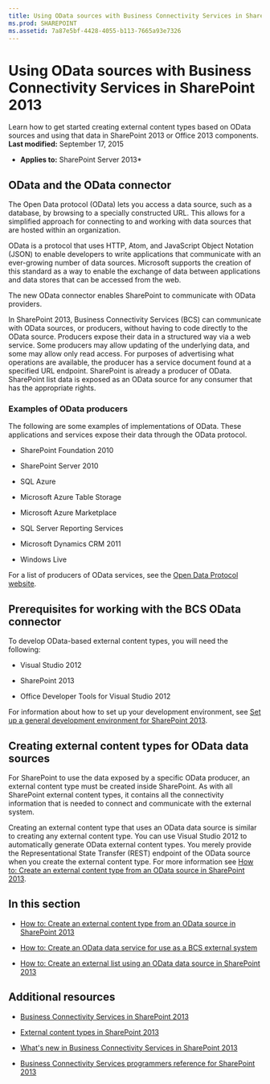 ```yaml
---
title: Using OData sources with Business Connectivity Services in SharePoint 2013
ms.prod: SHAREPOINT
ms.assetid: 7a87e5bf-4428-4055-b113-7665a93e7326
---
```



# Using OData sources with Business Connectivity Services in SharePoint 2013
Learn how to get started creating external content types based on OData sources and using that data in SharePoint 2013 or Office 2013 components.
 **Last modified:** September 17, 2015
  
    
    

 * **Applies to:** SharePoint Server 2013* 
## OData and the OData connector
<a name="SP15getstartedOdata_whatisodata"> </a>

The Open Data protocol (OData) lets you access a data source, such as a database, by browsing to a specially constructed URL. This allows for a simplified approach for connecting to and working with data sources that are hosted within an organization. 
  
    
    
OData is a protocol that uses HTTP, Atom, and JavaScript Object Notation (JSON) to enable developers to write applications that communicate with an ever-growing number of data sources. Microsoft supports the creation of this standard as a way to enable the exchange of data between applications and data stores that can be accessed from the web.
  
    
    
The new OData connector enables SharePoint to communicate with OData providers.
  
    
    
In SharePoint 2013, Business Connectivity Services (BCS) can communicate with OData sources, or producers, without having to code directly to the OData source. Producers expose their data in a structured way via a web service. Some producers may allow updating of the underlying data, and some may allow only read access. For purposes of advertising what operations are available, the producer has a service document found at a specified URL endpoint. SharePoint is already a producer of OData. SharePoint list data is exposed as an OData source for any consumer that has the appropriate rights.
  
    
    

### Examples of OData producers
<a name="ExamplesOfODataProducers"> </a>

The following are some examples of implementations of OData. These applications and services expose their data through the OData protocol.
  
    
    

- SharePoint Foundation 2010
    
  
- SharePoint Server 2010
    
  
- SQL Azure
    
  
- Microsoft Azure Table Storage
    
  
- Microsoft Azure Marketplace
    
  
-  SQL Server Reporting Services
    
  
- Microsoft Dynamics CRM 2011
    
  
- Windows Live
    
  
For a list of producers of OData services, see the  [Open Data Protocol website](http://www.odata.org/ecosystem).
  
    
    

## Prerequisites for working with the BCS OData connector
<a name="SP15GetstartedOdata_prereq"> </a>

To develop OData-based external content types, you will need the following:
  
    
    

- Visual Studio 2012
    
  
- SharePoint 2013
    
  
- Office Developer Tools for Visual Studio 2012
    
  
For information about how to set up your development environment, see  [Set up a general development environment for SharePoint 2013](set-up-a-general-development-environment-for-sharepoint-2013.md).
  
    
    

## Creating external content types for OData data sources
<a name="SP15GetstartedOdata_creatingECT"> </a>

For SharePoint to use the data exposed by a specific OData producer, an external content type must be created inside SharePoint. As with all SharePoint external content types, it contains all the connectivity information that is needed to connect and communicate with the external system.
  
    
    
Creating an external content type that uses an OData data source is similar to creating any external content type. You can use Visual Studio 2012 to automatically generate OData external content types. You merely provide the Representational State Transfer (REST) endpoint of the OData source when you create the external content type. For more information see  [How to: Create an external content type from an OData source in SharePoint 2013](how-to-create-an-external-content-type-from-an-odata-source-in-sharepoint-2013.md).
  
    
    

## In this section
<a name="SP15GetstartedOdata_inthissect"> </a>


-  [How to: Create an external content type from an OData source in SharePoint 2013](how-to-create-an-external-content-type-from-an-odata-source-in-sharepoint-2013.md)
    
  
-  [How to: Create an OData data service for use as a BCS external system](how-to-create-an-odata-data-service-for-use-as-a-bcs-external-system.md)
    
  
-  [How to: Create an external list using an OData data source in SharePoint 2013](how-to-create-an-external-list-using-an-odata-data-source-in-sharepoint-2013.md)
    
  

## Additional resources
<a name="SP15GetstartedOdata_addres"> </a>


-  [Business Connectivity Services in SharePoint 2013](business-connectivity-services-in-sharepoint-2013.md)
    
  
-  [External content types in SharePoint 2013](external-content-types-in-sharepoint-2013.md)
    
  
-  [What's new in Business Connectivity Services in SharePoint 2013](what-s-new-in-business-connectivity-services-in-sharepoint-2013.md)
    
  
-  [Business Connectivity Services programmers reference for SharePoint 2013](business-connectivity-services-programmers-reference-for-sharepoint-2013.md)
    
  

